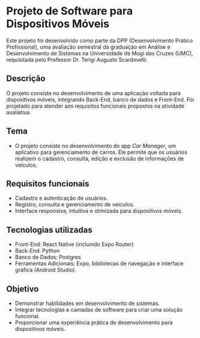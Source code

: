 # Projeto de Software para Dispositivos Móveis
Este projeto foi desenvolvido como parte da DPP (Desenvolvimento Prático Profissional), uma avaliação semestral da graduação em Análise e Desenvolvimento de Sistemas na Universidade de Mogi das Cruzes (UMC), requisitada pelo Professor Dr. Terigi Augusto Scardovelli.

## Descrição
O projeto consiste no desenvolvimento de uma aplicação voltada para dispositivos móveis, integrando Back-End, banco de dados e Front-End. Foi projetado para atender aos requisitos funcionais propostos na atividade avaliativa.

## Tema
- O projeto consiste no desenvolvimento do app *Car Manager*, um aplicativo para gerenciamento de carros. Ele permite que os usuários realizem o cadastro, consulta, edição e exclusão de informações de veículos.

## Requisitos funcionais
- Cadastro e autenticação de usuários.
- Registro, consulta e gerenciamento de veículos.
- Interface responsiva, intuitiva e otimizada para dispositivos móveis.

## Tecnologias utilizadas
- Front-End: React Native (incluindo Expo Router)
- Back-End: Python
- Banco de Dados: Postgres
- Ferramentas Adicionais: Expo, bibliotecas de navegação e interface gráfica (Android Studio).

## Objetivo
- Demonstrar habilidades em desenvolvimento de sistemas.
- Integrar tecnologias e camadas de software para criar uma solução funcional.
- Proporcionar uma experiência prática de desenvolvimento para dispositivos móveis.

  
